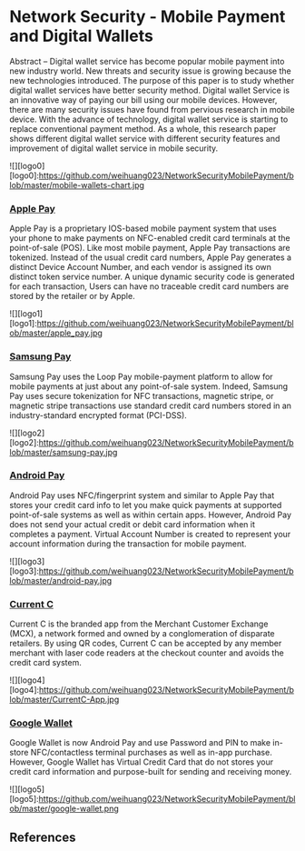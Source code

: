 # Network Security - Mobile Payment and Digital Wallets

Abstract – Digital wallet service has become popular mobile payment into new industry world. New threats and security issue is growing because the new technologies introduced. The purpose of this paper is to study whether digital wallet services have better security method. Digital wallet Service is an innovative way of paying our bill using our mobile devices. However, there are many security issues have found from pervious research in mobile device. With the advance of technology, digital wallet service is starting to replace conventional payment method. As a whole, this research paper shows different digital wallet service with different security features and improvement of digital wallet service in mobile security.

![][logo0]
[logo0]:https://github.com/weihuang023/NetworkSecurityMobilePayment/blob/master/mobile-wallets-chart.jpg

### [Apple Pay]
[Apple Pay]:https://support.apple.com/en-us/HT201239

Apple Pay is a proprietary IOS-based mobile payment system that uses your phone to make payments on NFC-enabled credit card terminals at the point-of-sale (POS). Like most mobile payment, Apple Pay transactions are tokenized. Instead of the usual credit card numbers, Apple Pay generates a distinct Device Account Number, and each vendor is assigned its own distinct token service number. A unique dynamic security code is generated for each transaction, Users can have no traceable credit card numbers are stored by the retailer or by Apple.

![][logo1]
[logo1]:https://github.com/weihuang023/NetworkSecurityMobilePayment/blob/master/apple_pay.jpg 

### [Samsung Pay]
[Samsung Pay]:http://www.samsung.com/global/galaxy/galaxy-s6-edge-plus/samsung-pay/

Samsung Pay uses the Loop Pay mobile-payment platform to allow for mobile payments at just about any point-of-sale system. Indeed, Samsung Pay uses secure tokenization for NFC transactions, magnetic stripe, or magnetic stripe transactions use standard credit card numbers stored in an industry-standard encrypted format (PCI-DSS).

![][logo2]
[logo2]:https://github.com/weihuang023/NetworkSecurityMobilePayment/blob/master/samsung-pay.jpg

### [Android Pay]
[Android Pay]: https://www.android.com/pay/
Android Pay uses NFC/fingerprint system and similar to Apple Pay that stores your credit card info to let you make quick payments at supported point-of-sale systems as well as within certain apps. However, Android Pay does not send your actual credit or debit card information when it completes a payment. Virtual Account Number is created to represent your account information during the transaction for mobile payment.

![][logo3]
[logo3]:https://github.com/weihuang023/NetworkSecurityMobilePayment/blob/master/android-pay.jpg

### [Current C]
[Current C]:https://www.currentc.com/
Current C is the branded app from the Merchant Customer Exchange (MCX), a network formed and owned by a conglomeration of disparate retailers. By using QR codes, Current C can be accepted by any member merchant with laser code readers at the checkout counter and avoids the credit card system. 

![][logo4]
[logo4]:https://github.com/weihuang023/NetworkSecurityMobilePayment/blob/master/CurrentC-App.jpg

### [Google Wallet]
[Google Wallet]:https://www.google.com/wallet/

Google Wallet is now Android Pay and use Password and PIN to make in-store NFC/contactless terminal purchases as well as in-app purchase. However, Google Wallet has Virtual Credit Card that do not stores your credit card information and purpose-built for sending and receiving money. 

![][logo5]
[logo5]:https://github.com/weihuang023/NetworkSecurityMobilePayment/blob/master/google-wallet.png

## References

